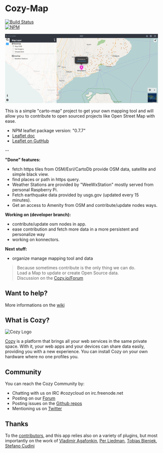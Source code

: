 # Cozy-Map
[![Build Status](https://travis-ci.org/RobyRemzy/cozy-map.svg?branch=master)](https://travis-ci.org/RobyRemzy/cozy-map)  
[![NPM](https://nodei.co/npm/cozy-map.png?compact=true)](https://npmjs.org/package/cozy-map)

![screeshot](https://raw.githubusercontent.com/RobyRemzy/cozy-map/master/screenshot.png)  

This is a simple "carto-map" project to get your own mapping tool and will allow you to contribute to open sourced projects like Open Street Map with ease.  


- NPM leaflet package version: "0.7.7"
- [Leaflet doc](http://leafletjs.com)
- [Leaflet on GutHub](https://github.com/Leaflet/Leaflet)

--



**"Done" features:**  
- fetch https tiles from OSM/Esri/CartoDb provide OSM data, satellite and simple black view.
- find places or path in https query.
- Weather Stations are provided by "WeeWxStation" mostly served from personal Raspberry Pi.
- Fetch earthquake data provided by usgs.gov (updated every 15 minutes).
- Get an access to Amenity from OSM and contribute/update nodes ways.

**Working on (developer branch):**  
- contribute/update osm nodes in app.
- ease contribution and fetch more data in a more persistent and personalize way
- working on konnectors.

**Next stuff:**  
- organize manage mapping tool and data

>Because sometimes contribute is the only thing we can do.  
Load a Map to update or create Open Source data.  
Discussion on the [Cozy.io/Forum](https://forum.cozy.io/t/app-leaflet-map-here-i-am-there-you-go/2114)


## Want to help?

More informations on the [wiki](https://github.com/RobyRemzy/cozy-map/wiki)

## What is Cozy?

![Cozy Logo](https://raw.github.com/cozy/cozy-setup/gh-pages/assets/images/happycloud.png)

[Cozy](http://cozy.io) is a platform that brings all your web services in the
same private space.  With it, your web apps and your devices can share data
easily, providing you
with a new experience. You can install Cozy on your own hardware where no one
profiles you.

## Community

You can reach the Cozy Community by:

* Chatting with us on IRC #cozycloud on irc.freenode.net
* Posting on our [Forum](https://forum.cozy.io/)
* Posting issues on the [Github repos](https://github.com/cozy/)
* Mentioning us on [Twitter](http://twitter.com/mycozycloud)

## Thanks
To the [contributors](https://github.com/RobyRemzy/cozy-map/graphs/contributors), and this app relies also on a variety of plugins, but most importantly on the work of
[Vladimir Agafonkin](https://github.com/mourner),
[Per Liedman](https://github.com/perliedman),
[Tobias Bieniek](https://github.com/Turbo87),
[Stefano Cudini](https://github.com/stefanocudini)
